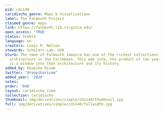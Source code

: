 ```yaml
---
pid: cds140
caridischo_genre: Maps & Visualizations
label: The Falmouth Project
claimed_genre: maps
link: https://falmouth.lib.virginia.edu/
open_access: 'TRUE'
status: Stable
language: en
creators: Louis P. Nelson
stewards: Scholars Lab, UVA
blurb: The town of Falmouth Jamaica has one of the richest collections of historic
  architecture in the Caribbean. This web site, the product of ten years on-site research,
  is a window into that architecture and its history.
added_by: Roopika Risam
twitter: "@roopikarisam"
added_year: '2020'
notes: 
order: '046'
layout: caridischo_item
collection: caridischo
thumbnail: img/derivatives/simple/cds140/thumbnail.jpg
full: img/derivatives/simple/cds140/fullwidth.jpg
---
```

